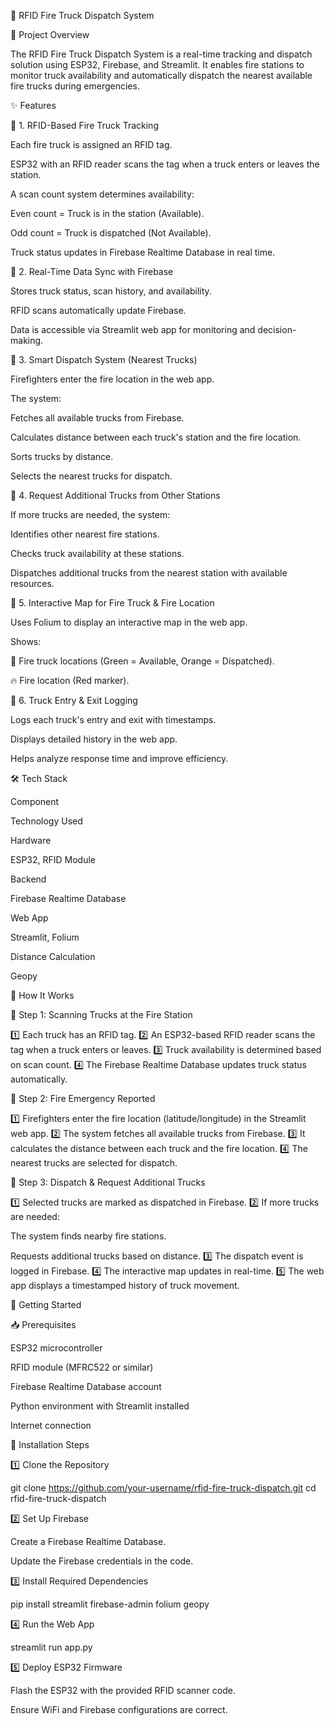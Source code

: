 🚒 RFID Fire Truck Dispatch System

📌 Project Overview

The RFID Fire Truck Dispatch System is a real-time tracking and dispatch solution using ESP32, Firebase, and Streamlit. It enables fire stations to monitor truck availability and automatically dispatch the nearest available fire trucks during emergencies.

✨ Features

🔹 1. RFID-Based Fire Truck Tracking

Each fire truck is assigned an RFID tag.

ESP32 with an RFID reader scans the tag when a truck enters or leaves the station.

A scan count system determines availability:

Even count = Truck is in the station (Available).

Odd count = Truck is dispatched (Not Available).

Truck status updates in Firebase Realtime Database in real time.

🔹 2. Real-Time Data Sync with Firebase

Stores truck status, scan history, and availability.

RFID scans automatically update Firebase.

Data is accessible via Streamlit web app for monitoring and decision-making.

🔹 3. Smart Dispatch System (Nearest Trucks)

Firefighters enter the fire location in the web app.

The system:

Fetches all available trucks from Firebase.

Calculates distance between each truck's station and the fire location.

Sorts trucks by distance.

Selects the nearest trucks for dispatch.

🔹 4. Request Additional Trucks from Other Stations

If more trucks are needed, the system:

Identifies other nearest fire stations.

Checks truck availability at these stations.

Dispatches additional trucks from the nearest station with available resources.

🔹 5. Interactive Map for Fire Truck & Fire Location

Uses Folium to display an interactive map in the web app.

Shows:

🚒 Fire truck locations (Green = Available, Orange = Dispatched).

🔥 Fire location (Red marker).

🔹 6. Truck Entry & Exit Logging

Logs each truck's entry and exit with timestamps.

Displays detailed history in the web app.

Helps analyze response time and improve efficiency.

🛠️ Tech Stack

Component

Technology Used

Hardware

ESP32, RFID Module

Backend

Firebase Realtime Database

Web App

Streamlit, Folium

Distance Calculation

Geopy

📌 How It Works

🚀 Step 1: Scanning Trucks at the Fire Station

1️⃣ Each truck has an RFID tag.
2️⃣ An ESP32-based RFID reader scans the tag when a truck enters or leaves.
3️⃣ Truck availability is determined based on scan count.
4️⃣ The Firebase Realtime Database updates truck status automatically.

🚀 Step 2: Fire Emergency Reported

1️⃣ Firefighters enter the fire location (latitude/longitude) in the Streamlit web app.
2️⃣ The system fetches all available trucks from Firebase.
3️⃣ It calculates the distance between each truck and the fire location.
4️⃣ The nearest trucks are selected for dispatch.

🚀 Step 3: Dispatch & Request Additional Trucks

1️⃣ Selected trucks are marked as dispatched in Firebase.
2️⃣ If more trucks are needed:

The system finds nearby fire stations.

Requests additional trucks based on distance.
3️⃣ The dispatch event is logged in Firebase.
4️⃣ The interactive map updates in real-time.
5️⃣ The web app displays a timestamped history of truck movement.

🚀 Getting Started

📥 Prerequisites

ESP32 microcontroller

RFID module (MFRC522 or similar)

Firebase Realtime Database account

Python environment with Streamlit installed

Internet connection

🔧 Installation Steps

1️⃣ Clone the Repository

git clone https://github.com/your-username/rfid-fire-truck-dispatch.git
cd rfid-fire-truck-dispatch

2️⃣ Set Up Firebase

Create a Firebase Realtime Database.

Update the Firebase credentials in the code.

3️⃣ Install Required Dependencies

pip install streamlit firebase-admin folium geopy

4️⃣ Run the Web App

streamlit run app.py

5️⃣ Deploy ESP32 Firmware

Flash the ESP32 with the provided RFID scanner code.

Ensure WiFi and Firebase configurations are correct.
